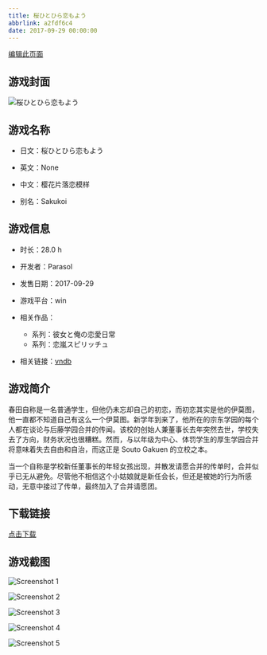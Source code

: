 ```yaml
---
title: 桜ひとひら恋もよう
abbrlink: a2fdf6c4
date: 2017-09-29 00:00:00
---
```

[编辑此页面](https://github.com/ACG-3/ADV3-source/blob/main/source/_posts/games/%E6%A1%9C%E3%81%B2%E3%81%A8%E3%81%B2%E3%82%89%E6%81%8B%E3%82%82%E3%82%88%E3%81%86.md)

## 游戏封面

![桜ひとひら恋もよう](https%3A//pan.timero.xyz/onedrive/img_lib_001/%E6%A1%9C%E3%81%B2%E3%81%A8%E3%81%B2%E3%82%89%E6%81%8B%E3%82%82%E3%82%88%E3%81%86_cover.avif)


## 游戏名称

- 日文：桜ひとひら恋もよう
- 英文：None
- 中文：樱花片落恋模样

- 别名：Sakukoi


## 游戏信息

- 时长：28.0 h
- 开发者：Parasol
- 发售日期：2017-09-29
- 游戏平台：win
- 相关作品：
   - 系列：彼女と俺の恋愛日常
   - 系列：恋嵐スピリッチュ

- 相关链接：[vndb](https://vndb.org/v20491)


## 游戏简介

春田自称是一名普通学生，但他仍未忘却自己的初恋，而初恋其实是他的伊莫图，他一直都不知道自己有这么一个伊莫图。新学年到来了，他所在的宗东学园的每个人都在谈论与后藤学园合并的传闻。该校的创始人兼董事长去年突然去世，学校失去了方向，财务状况也很糟糕。然而，与以年级为中心、体罚学生的厚生学园合并将意味着失去自由和自治，而这正是 Souto Gakuen 的立校之本。

当一个自称是学校新任董事长的年轻女孩出现，并散发请愿合并的传单时，合并似乎已无从避免。尽管他不相信这个小姑娘就是新任会长，但还是被她的行为所感动，无意中接过了传单，最终加入了合并请愿团。




## 下载链接

[点击下载](https://pan.timero.xyz/onedrive/adv_lib_001/%E6%A1%9C%E3%81%B2%E3%81%A8%E3%81%B2%E3%82%89%E6%81%8B%E3%82%82%E3%82%88%E3%81%86)


## 游戏截图


![Screenshot 1](https%3A//pan.timero.xyz/onedrive/img_lib_001/%E6%A1%9C%E3%81%B2%E3%81%A8%E3%81%B2%E3%82%89%E6%81%8B%E3%82%82%E3%82%88%E3%81%86_Screenshot_1.avif)

![Screenshot 2](https%3A//pan.timero.xyz/onedrive/img_lib_001/%E6%A1%9C%E3%81%B2%E3%81%A8%E3%81%B2%E3%82%89%E6%81%8B%E3%82%82%E3%82%88%E3%81%86_Screenshot_2.avif)

![Screenshot 3](https%3A//pan.timero.xyz/onedrive/img_lib_001/%E6%A1%9C%E3%81%B2%E3%81%A8%E3%81%B2%E3%82%89%E6%81%8B%E3%82%82%E3%82%88%E3%81%86_Screenshot_3.avif)

![Screenshot 4](https%3A//pan.timero.xyz/onedrive/img_lib_001/%E6%A1%9C%E3%81%B2%E3%81%A8%E3%81%B2%E3%82%89%E6%81%8B%E3%82%82%E3%82%88%E3%81%86_Screenshot_4.avif)

![Screenshot 5](https%3A//pan.timero.xyz/onedrive/img_lib_001/%E6%A1%9C%E3%81%B2%E3%81%A8%E3%81%B2%E3%82%89%E6%81%8B%E3%82%82%E3%82%88%E3%81%86_Screenshot_5.avif)

